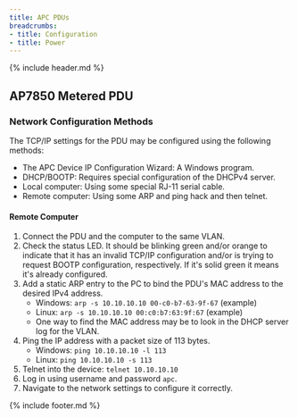 ```yaml
---
title: APC PDUs
breadcrumbs:
- title: Configuration
- title: Power
---
```

{% include header.md %}

## AP7850 Metered PDU

### Network Configuration Methods

The TCP/IP settings for the PDU may be configured using the following methods:

- The APC Device IP Configuration Wizard: A Windows program.
- DHCP/BOOTP: Requires special configuration of the DHCPv4 server.
- Local computer: Using some special RJ-11 serial cable.
- Remote computer: Using some ARP and ping hack and then telnet.

#### Remote Computer

1. Connect the PDU and the computer to the same VLAN.
1. Check the status LED. It should be blinking green and/or orange to indicate that it has an invalid TCP/IP configuration and/or is trying to request BOOTP configuration, respectively. If it's solid green it means it's already configured.
1. Add a static ARP entry to the PC to bind the PDU's MAC address to the desired IPv4 address.
    - Windows: `arp -s 10.10.10.10 00-c0-b7-63-9f-67` (example)
    - Linux: `arp -s 10.10.10.10 00:c0:b7:63:9f:67` (example)
    - One way to find the MAC address may be to look in the DHCP server log for the VLAN.
1. Ping the IP address with a packet size of 113 bytes.
    - Windows: `ping 10.10.10.10 -l 113`
    - Linux: `ping 10.10.10.10 -s 113`
1. Telnet into the device: `telnet 10.10.10.10`
1. Log in using username and password `apc`.
1. Navigate to the network settings to configure it correctly.

{% include footer.md %}
